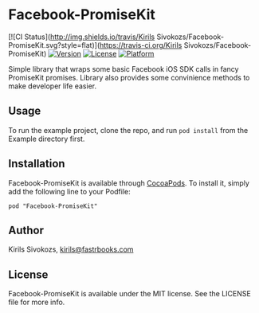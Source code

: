 # Facebook-PromiseKit

[![CI Status](http://img.shields.io/travis/Kirils Sivokozs/Facebook-PromiseKit.svg?style=flat)](https://travis-ci.org/Kirils Sivokozs/Facebook-PromiseKit)
[![Version](https://img.shields.io/cocoapods/v/Facebook-PromiseKit.svg?style=flat)](http://cocoadocs.org/docsets/Facebook-PromiseKit)
[![License](https://img.shields.io/cocoapods/l/Facebook-PromiseKit.svg?style=flat)](http://cocoadocs.org/docsets/Facebook-PromiseKit)
[![Platform](https://img.shields.io/cocoapods/p/Facebook-PromiseKit.svg?style=flat)](http://cocoadocs.org/docsets/Facebook-PromiseKit)

Simple library that wraps some basic Facebook iOS SDK calls in fancy PromiseKit promises. Library also provides some convinience methods to make developer life easier. 

## Usage

To run the example project, clone the repo, and run `pod install` from the Example directory first.

## Installation

Facebook-PromiseKit is available through [CocoaPods](http://cocoapods.org). To install
it, simply add the following line to your Podfile:

    pod "Facebook-PromiseKit"

## Author

Kirils Sivokozs, kirils@fastrbooks.com

## License

Facebook-PromiseKit is available under the MIT license. See the LICENSE file for more info.

